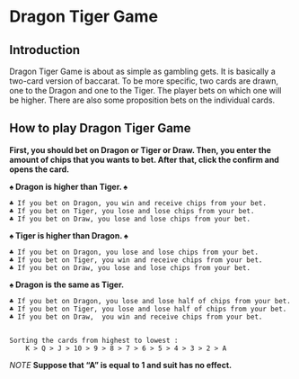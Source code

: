# Dragon Tiger Game

## Introduction
    
Dragon Tiger Game is about as simple as gambling gets. It is basically a two-card version of baccarat. To be more specific, two cards are drawn, one to the Dragon and one to the Tiger. The player bets on which one will be higher. There are also some proposition bets on the individual cards.

## How to play Dragon Tiger Game

**First, you should bet on Dragon or Tiger or Draw. Then, you enter the amount of chips that you wants to bet. After that, click the confirm and opens the card.**
      
**♠ Dragon is higher than Tiger. ♠**

    ♣ If you bet on Dragon, you win and receive chips from your bet.
    ♣ If you bet on Tiger, you lose and lose chips from your bet.
    ♣ If you bet on Draw, you lose and lose chips from your bet.

**♠ Tiger is higher than Dragon. ♠**
      
    ♣ If you bet on Dragon, you lose and lose chips from your bet.
    ♣ If you bet on Tiger, you win and receive chips from your bet.
    ♣ If you bet on Draw, you lose and lose chips from your bet. 

**♠ Dragon is the same as Tiger.** 

    ♣ If you bet on Dragon, you lose and lose half of chips from your bet.
    ♣ If you bet on Tiger, you lose and lose half of chips from your bet.
    ♣ If you bet on Draw,  you win and receive chips from your bet.

                                  
    Sorting the cards from highest to lowest :
        K > Q > J > 10 > 9 > 8 > 7 > 6 > 5 > 4 > 3 > 2 > A
   
                         
_NOTE_  **Suppose that “A” is equal to 1 and suit has no effect.**

